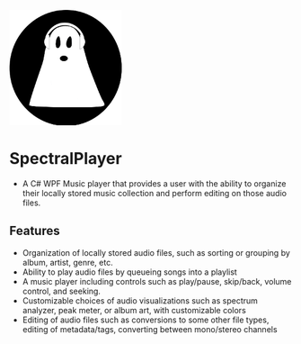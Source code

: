 ![logo](https://github.com/Scerelyn/SpectralPlayer/blob/master/SpectralPlayerApp/Images/PlayerUI/logo_small.png) 
# SpectralPlayer

- A C# WPF Music player that provides a user with the ability to organize their locally stored music collection and perform editing on those audio files.
## Features
- Organization of locally stored audio files, such as sorting or grouping by album, artist, genre, etc.
- Ability to play audio files by queueing songs into a playlist
- A music player including controls such as play/pause, skip/back, volume control, and seeking.
- Customizable choices of audio visualizations such as spectrum analyzer, peak meter, or album art, with customizable colors
- Editing of audio files such as conversions to some other file types, editing of metadata/tags, converting between mono/stereo channels


